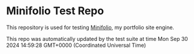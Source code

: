 # Minifolio Test Repo

This repository is used for testing [Minifolio](https://github.com/MaddyGuthridge/Minifolio), my portfolio site engine.

This repo was automatically updated by the test suite at time Mon Sep 30 2024 14:59:28 GMT+0000 (Coordinated Universal Time)
